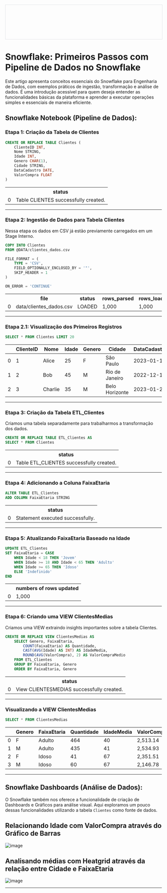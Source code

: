 <div style="width: 100%; border: 1px solid #dfe2e5; overflow: hidden; margin-bottom: 16px;">
 <div style="width: 100%; background-image: url('https://raw.githubusercontent.com/exx3c/exx3c.github.io/refs/heads/main/snowflake.png'); background-size: cover; background-position: center; height: 110px;"></div>
</div>

# Snowflake: Primeiros Passos com Pipeline de Dados no Snowflake

Este artigo apresenta conceitos essenciais do Snowflake para Engenharia de Dados, com exemplos práticos de ingestão, transformação e análise de dados. É uma introdução acessível para quem deseja entender as funcionalidades básicas da plataforma e aprender a executar operações simples e essenciais de maneira eficiente.

## Snowflake Notebook (Pipeline de Dados):

<h3>Etapa 1: Criação da Tabela de Clientes</h3>

```sql
CREATE OR REPLACE TABLE Clientes (
    ClienteID INT,
    Nome STRING,
    Idade INT,
    Genero CHAR(1),
    Cidade STRING,
    DataCadastro DATE,
    ValorCompra FLOAT
)
```
<table>
 <tr>
  <th></th>
  <th>status</th>
 </tr>
 <tr>
  <td>0</td>
  <td>Table CLIENTES successfully created.</td>
 </tr>
</table>

---

<h3>Etapa 2: Ingestão de Dados para Tabela Clientes</h3>
<p>Nessa etapa os dados em CSV já estão previamente carregados em um Stage Interno.</p>

```sql
COPY INTO Clientes
FROM @DATA/clientes_dados.csv

FILE_FORMAT = (
    TYPE = 'CSV',
    FIELD_OPTIONALLY_ENCLOSED_BY = '"',
    SKIP_HEADER = 1
)

ON_ERROR = 'CONTINUE'
```

<table>
 <tr>
  <th></th>
  <th>file</th>
  <th>status</th>
  <th>rows_parsed</th>
  <th>rows_loaded</th>
  <th>error_limit</th>
  <th>errors_seen</th>
 </tr>
 <tr>
  <td>0</td>
  <td>data/clientes_dados.csv</td>
  <td>LOADED</td>
  <td>1,000</td>
  <td>1,000</td>
  <td>1,000</td>
  <td>0</td>
 </tr>
</table>

---

<h3>Etapa 2.1: Visualização dos Primeiros Registros</h3>

```sql
SELECT * FROM Clientes LIMIT 20
```

<table>
  <thead>
    <tr>
     <th></th>
      <th>ClienteID</th>
      <th>Nome</th>
      <th>Idade</th>
      <th>Genero</th>
      <th>Cidade</th>
      <th>DataCadastro</th>
      <th>ValorCompra</th>
    </tr>
  </thead>
  <tbody>
    <tr>
     <td>0</td>
      <td>1</td>
      <td>Alice</td>
      <td>25</td>
      <td>F</td>
      <td>São Paulo</td>
      <td>2023-01-10</td>
      <td>150.50</td>
    </tr>
    <tr>
     <td>1</td>
      <td>2</td>
      <td>Bob</td>
      <td>45</td>
      <td>M</td>
      <td>Rio de Janeiro</td>
      <td>2022-12-15</td>
      <td>200.75</td>
    </tr>
    <tr>
     <td>2</td>
      <td>3</td>
      <td>Charlie</td>
      <td>35</td>
      <td>M</td>
      <td>Belo Horizonte</td>
      <td>2023-01-20</td>
      <td>320.90</td>
    </tr>
  </tbody>
</table>

---

<h3>Etapa 3: Criação da Tabela ETL_Clientes</h3>
<p>Criamos uma tabela separadamente para trabalharmos a transformação dos dados.</p>

```sql
CREATE OR REPLACE TABLE ETL_Clientes AS
SELECT * FROM Clientes
```

<table>
 <tr>
  <th></th>
  <th>status</th>
 </tr>
 <tr>
  <td>0</td>
  <td>Table ETL_CLIENTES successfully created.</td>
 </tr>
</table>

---

<h3>Etapa 4: Adicionando a Coluna FaixaEtaria</h3>

```sql
ALTER TABLE ETL_Clientes
ADD COLUMN FaixaEtaria STRING
```

<table>
 <tr>
  <th></th>
  <th>status</th>
 </tr>
 <tr>
  <td>0</td>
  <td>Statement executed successfully.</td>
 </tr>
</table>

---

<h3>Etapa 5: Atualizando FaixaEtaria Baseado na Idade</h3>

```sql
UPDATE ETL_Clientes
SET FaixaEtaria = CASE
    WHEN Idade < 18 THEN 'Jovem'
    WHEN Idade >= 18 AND Idade < 65 THEN 'Adulto'
    WHEN Idade >= 65 THEN 'Idoso'
    ELSE 'Indefinido'
END
```

<table>
 <tr>
  <th></th>
  <th>numbers of rows updated</th>
 </tr>
 <tr>
  <td>0</td>
  <td>1,000</td>
 </tr>
</table>

---

<h3>Etapa 6: Criando uma VIEW ClientesMedias</h3>
<p>Criamos uma VIEW extraindo insights importantes sobre a tabela Clientes.</p>

```sql
CREATE OR REPLACE VIEW ClientesMedias AS
    SELECT Genero, FaixaEtaria,
        COUNT(FaixaEtaria) AS Quantidade,
        CAST(AVG(Idade) AS INT) AS IdadeMedia,
        ROUND(AVG(ValorCompra), 2) AS ValorCompraMedio
    FROM ETL_Clientes
    GROUP BY FaixaEtaria, Genero
    ORDER BY FaixaEtaria, Genero
```

<table>
 <tr>
  <th></th>
  <th>status</th>
 </tr>
 <tr>
  <td>0</td>
  <td>View CLIENTESMEDIAS successfully created.</td>
 </tr>
</table>

---

<h3>Visualizando a VIEW ClientesMedias</h3>

```sql
SELECT * FROM ClientesMedias
```

<table>
  <thead>
    <tr>
     <th></th>
      <th>Genero</th>
      <th>FaixaEtaria</th>
      <th>Quantidade</th>
      <th>IdadeMedia</th>
      <th>ValorCompraMedio</th>
    </tr>
  </thead>
  <tbody>
    <tr>
     <td>0</td>
      <td>F</td>
      <td>Adulto</td>
      <td>464</td>
      <td>40</td>
      <td>2,513.14</td>
    </tr>
    <tr>
     <td>1</td>
      <td>M</td>
      <td>Adulto</td>
      <td>435</td>
      <td>41</td>
      <td>2,534.93</td>
    </tr>
   <tr>
     <td>2</td>
      <td>F</td>
      <td>Idoso</td>
      <td>41</td>
      <td>67</td>
      <td>2,351.51</td>
    </tr>
   <tr>
     <td>3</td>
      <td>M</td>
      <td>Idoso</td>
      <td>60</td>
      <td>67</td>
      <td>2,146.78</td>
    </tr>
  </tbody>
</table>

---

## Snowflake Dashboards (Análise de Dados):
O Snowflake também nos oferece a funcionalidade de criação de Dashboards e Gráficos para análise visual. Aqui exploramos um pouco dessas funcionalidades utilizando a tabela ```Clientes``` como fonte de dados.

<h2>Relacionando Idade com ValorCompra através do Gráfico de Barras</h2>

![image](https://github.com/user-attachments/assets/d60aceb4-0c1f-4c55-b49b-975aa7406511)
<br>
<h2>Analisando médias com Heatgrid através da relação entre Cidade e FaixaEtaria</h2>

![image](https://github.com/user-attachments/assets/253735c4-9614-4b62-b370-3e26b61dc12e)

---
